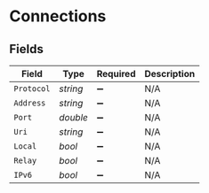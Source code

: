 # Connections


## Fields

| Field              | Type               | Required           | Description        |
| ------------------ | ------------------ | ------------------ | ------------------ |
| `Protocol`         | *string*           | :heavy_minus_sign: | N/A                |
| `Address`          | *string*           | :heavy_minus_sign: | N/A                |
| `Port`             | *double*           | :heavy_minus_sign: | N/A                |
| `Uri`              | *string*           | :heavy_minus_sign: | N/A                |
| `Local`            | *bool*             | :heavy_minus_sign: | N/A                |
| `Relay`            | *bool*             | :heavy_minus_sign: | N/A                |
| `IPv6`             | *bool*             | :heavy_minus_sign: | N/A                |